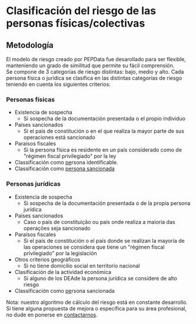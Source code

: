 # Clasificación del riesgo de las personas físicas/colectivas

## Metodología

El modelo de riesgo creado por PEPData fue desarollado para ser flexible, manteniendo un grado de similitud que permite su fácil comprensión.   
Se compone de 3 categorías de riesgo distintas: bajo, medio y alto. Cada persona física o jurídica se clasifica en las distintas categorías de riesgo teniendo en cuenta los siguientes criterios:

### Personas físicas 

* Existencia de sospecha
  * Si sospecha de la documentación presentada o el propio individuo
* Países sancionados 
  * Si el país de constitución o en el que realiza la mayor parte de sus operaciones está sancionado
* Paraísos fiscales
  * Si la persona física es residente en un país considerado como de "régimen fiscal privilegiado" por la ley 
* Classificación como [pe](../../glossario/glossario-aplicacao.md#pessoa-identificavel)rsona identificable.
* Classificación como [persona sancionada](../../glossario/glossario-aplicacao.md#sancionado)

### Personas jurídicas

* Existencia de sospecha
  * Si sospecha de la documentación presentada o de la propia persona jurídica
* Países sancionados 
  * Caso o país de constituição ou país onde realiza a maioria das operações seja sancionado
* Paraísos fiscales
  * Si el país de constitución o el país donde se realizan la mayoría de las operaciones se considera que tiene un "régimen fiscal privilegiado" por la legislación 
* Otros criterios geográficos
  * Si no tiene domicilio social en territorio nacional
* Clasificación de la actividad económica
  * Si alguno de los DEAde la persona jurídica se considere de alto riesgo
* Classificación como [pe](../../glossario/glossario-aplicacao.md#sancionado)rsona sancionada

Nota: nuestro algoritmo de cálculo del riesgo está en constante desarrollo. Si tiene alguna propuesta de mejora o específica para su área profesional, no dude en ponerse en [contactarnos](../../outros/contactos.md).


